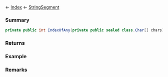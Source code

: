 ← [Index](Api-Index) ← [StringSegment](VRage.Game.ModAPI.Ingame.Utilities.StringSegment)

### Summary

```csharp
private public int IndexOfAny(private public sealed class.Char[] chars)
```

### Returns

### Example

### Remarks

